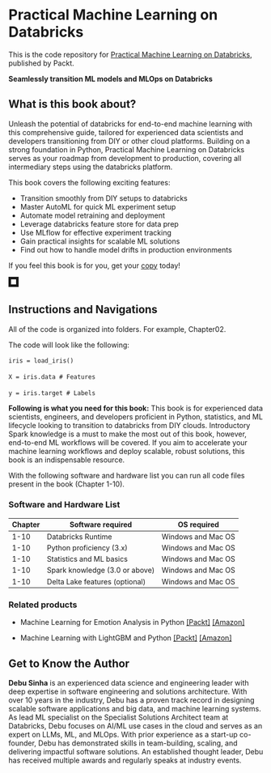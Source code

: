 # Practical Machine Learning on Databricks 

<a href="https://www.amazon.com/Practical-Data-Science-Databricks-end/dp/1801812039?utm_source=github&utm_medium=repository&utm_campaign=9781837631285"><img src="https://m.media-amazon.com/images/I/71RfhLDWM1L._SL1500_.jpg" alt="" height="256px" align="right"></a>

This is the code repository for [Practical Machine Learning on Databricks](https://www.amazon.com/Practical-Data-Science-Databricks-end/dp/1801812039?utm_source=github&utm_medium=repository&utm_campaign=9781837631285), published by Packt.

**Seamlessly transition ML models and MLOps on Databricks**

## What is this book about?
Unleash the potential of databricks for end-to-end machine learning with this comprehensive guide, tailored for experienced data scientists and developers transitioning from DIY or other cloud platforms. Building on a strong foundation in Python, Practical Machine Learning on Databricks serves as your roadmap from development to production, covering all intermediary steps using the databricks platform.

This book covers the following exciting features:
* Transition smoothly from DIY setups to databricks
* Master AutoML for quick ML experiment setup
* Automate model retraining and deployment
* Leverage databricks feature store for data prep
* Use MLflow for effective experiment tracking
* Gain practical insights for scalable ML solutions
* Find out how to handle model drifts in production environments

If you feel this book is for you, get your [copy](https://www.amazon.com/dp/1801812039) today!

<a href="https://www.packtpub.com/?utm_source=github&utm_medium=banner&utm_campaign=GitHubBanner"><img src="https://raw.githubusercontent.com/PacktPublishing/GitHub/master/GitHub.png" 
alt="https://www.packtpub.com/" border="5" /></a>

## Instructions and Navigations
All of the code is organized into folders. For example, Chapter02.

The code will look like the following:
```
iris = load_iris()
 
X = iris.data # Features
 
y = iris.target # Labels

```

**Following is what you need for this book:**
This book is for experienced data scientists, engineers, and developers proficient in Python, statistics, and ML lifecycle looking to transition to databricks from DIY clouds. Introductory Spark knowledge is a must to make the most out of this book, however, end-to-end ML workflows will be covered. If you aim to accelerate your machine learning workflows and deploy scalable, robust solutions, this book is an indispensable resource.

With the following software and hardware list you can run all code files present in the book (Chapter 1-10).
### Software and Hardware List
| Chapter | Software required | OS required |
| -------- | ------------------------------------ | ----------------------------------- |
| 1-10 | Databricks Runtime | Windows and Mac OS |
| 1-10 | Python proficiency (3.x) | Windows and Mac OS |
| 1-10 | Statistics and ML basics | Windows and Mac OS |
| 1-10 | Spark knowledge (3.0 or above) | Windows and Mac OS |
| 1-10 | Delta Lake features (optional) | Windows and Mac OS |

### Related products
* Machine Learning for Emotion Analysis in Python [[Packt]](https://www.packtpub.com/product/machine-learning-for-emotion-analysis-in-python/9781803240688?utm_source=github&utm_medium=repository&utm_campaign=9781803240688) [[Amazon]](https://www.amazon.com/dp/1803240687)

* Machine Learning with LightGBM and Python [[Packt]](https://www.packtpub.com/product/machine-learning-with-lightgbm-and-python/9781800564749?utm_source=github&utm_medium=repository&utm_campaign=9781800564749) [[Amazon]](https://www.amazon.com/dp/1800564740)

## Get to Know the Author
**Debu Sinha**
 is an experienced data science and engineering leader with deep expertise in software engineering and solutions architecture. With over 10 years in the industry, Debu has a proven track record in designing scalable software applications and big data, and machine learning systems. As lead ML specialist on the Specialist Solutions Architect team at Databricks, Debu focuses on AI/ML use cases in the cloud and serves as an expert on LLMs, ML, and MLOps. With prior experience as a start-up co-founder, Debu has demonstrated skills in team-building, scaling, and delivering impactful software solutions. An established thought leader, Debu has received multiple awards and regularly speaks at industry events.




